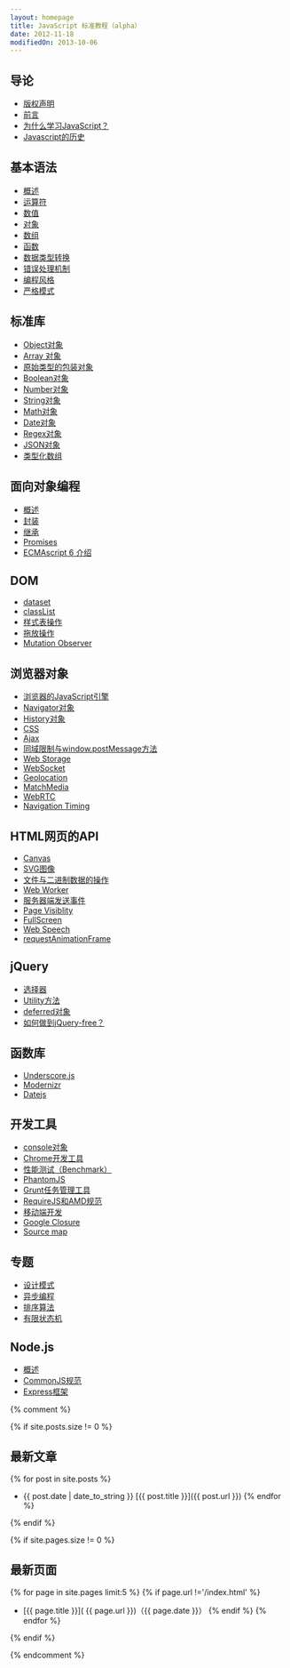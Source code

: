 ```yaml
---
layout: homepage
title: JavaScript 标准教程（alpha）
date: 2012-11-18
modifiedOn: 2013-10-06
---
```

	
<h2 id="introduction">导论</h2>

- [版权声明](introduction/license.html)
- [前言](introduction/preface.html)
- [为什么学习JavaScript？](introduction/why.html)
- [Javascript的历史](introduction/history.html)

<h2 id="grammar">基本语法</h2>

- [概述](grammar/basic.html)
- [运算符](grammar/operator.html)
- [数值](grammar/number.html)
- [对象](grammar/object.html)
- [数组](grammar/array.html)
- [函数](grammar/function.html)
- [数据类型转换](grammar/conversion.html)
- [错误处理机制](grammar/error.html)
- [编程风格](grammar/style.html)
- [严格模式](grammar/strict.html)

<h2 id="stdlib">标准库</h2>

- [Object对象](stdlib/object.html)
- [Array 对象](stdlib/array.html)
- [原始类型的包装对象](stdlib/wrapper.html)
- [Boolean对象](stdlib/boolean.html)
- [Number对象](stdlib/number.html)
- [String对象](stdlib/string.html)
- [Math对象](stdlib/math.html)
- [Date对象](stdlib/date.html)
- [Regex对象](stdlib/regex.html)
- [JSON对象](stdlib/json.html)
- [类型化数组](stdlib/arraybuffer.html)

<h2 id="oop">面向对象编程</h2>

- [概述](oop/basic.html)
- [封装](oop/encapsulation.html)
- [继承](oop/inheritance.html)
- [Promises](oop/promises.html)
- [ECMAscript 6 介绍](oop/ecmascript6.html)

<h2 id="dom">DOM</h2>

- [dataset](dom/dataset.html)
- [classList](dom/classlist.html)
- [样式表操作](dom/stylesheet.html)
- [拖放操作](dom/dragndrop.html)
- [Mutation Observer](dom/mutationobserver.html)

<h2 id="bom">浏览器对象</h2>

- [浏览器的JavaScript引擎](bom/engine.html)
- [Navigator对象](bom/navigator.html)
- [History对象](bom/history.html)
- [CSS](bom/css.html)
- [Ajax](bom/ajax.html)
- [同域限制与window.postMessage方法](bom/windowpostmessage.html)
- [Web Storage](bom/webstorage.html)
- [WebSocket](bom/websocket.html)
- [Geolocation](bom/geolocation.html)
- [MatchMedia](bom/matchmedia.html)
- [WebRTC](bom/webrtc.html)
- [Navigation Timing](bom/navigationtiming.html)

<h2 id="htmlapi">HTML网页的API</h2>

- [Canvas](htmlapi/canvas.html)
- [SVG图像](htmlapi/svg.html)
- [文件与二进制数据的操作](htmlapi/file.html)
- [Web Worker](htmlapi/webworker.html)
- [服务器端发送事件](htmlapi/eventsource.html)
- [Page Visiblity](htmlapi/pagevisibility.html)
- [FullScreen](htmlapi/fullscreen.html)
- [Web Speech](htmlapi/webspeech.html)
- [requestAnimationFrame](htmlapi/requestanimationframe.html)

<h2 id="jquery">jQuery</h2>

- [选择器](jquery/selector.html)
- [Utility方法](jquery/utility.html)
- [deferred对象](jquery/deferred.html)
- [如何做到jQuery-free？](jquery/jquery-free.html)

<h2 id="library">函数库</h2>

- [Underscore.js](library/underscore.html)
- [Modernizr](library/modernizr.html)
- [Datejs](library/datejs.html)

<h2 id="tool">开发工具</h2>

- [console对象](tool/console.html)
- [Chrome开发工具](tool/chrome.html)
- [性能测试（Benchmark）](tool/benchmark.html)
- [PhantomJS](tool/phantomjs.html)
- [Grunt任务管理工具](tool/grunt.html)
- [RequireJS和AMD规范](tool/requirejs.html)
- [移动端开发](tool/mobile.html)
- [Google Closure](tool/closure.html)
- [Source map](tool/sourcemap.html)

<h2 id="special">专题</h2>

- [设计模式](special/designpattern.html)
- [异步编程](special/asynchronous.html)
- [排序算法](special/sorting.html)
- [有限状态机](special/fsm.html)

<h2 id="nodejs">Node.js</h2>

- [概述](nodejs/basic.html)
- [CommonJS规范](nodejs/commonjs.html)
- [Express框架](nodejs/express.html)

{% comment %}

{% if site.posts.size != 0 %}

## 最新文章

{% for post in site.posts %}
* {{ post.date | date_to_string }} [{{ post.title }}]({{ post.url }})
{% endfor %}

{% endif %}

{% if site.pages.size != 0 %}

## 最新页面

{% for page in site.pages limit:5 %}
{% if page.url !='/index.html' %}
* [{{ page.title }}]( {{ page.url }})（{{ page.date }}）
{% endif %}
{% endfor %}

{% endif %}

{% endcomment %}
